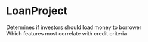 # LoanProject
Determines if investors should load money to borrower  
Which features most correlate with credit criteria
